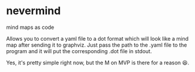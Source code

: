 # nevermind
mind maps as code


Allows you to convert a yaml file to a dot format which will look like a mind map after sending it to graphviz. Just pass the path to the .yaml file to the program and it will put the corresponding .dot file in stdout.

Yes, it's pretty simple right now, but the M on MVP is there for a reason 😆.
